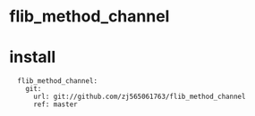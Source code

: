 # flib_method_channel

# install
```
  flib_method_channel:
    git:
      url: git://github.com/zj565061763/flib_method_channel
      ref: master
```
